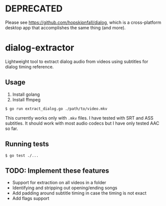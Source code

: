 # DEPRECATED

Please see https://github.com/hopskipnfall/dialog, which is a cross-platform desktop app that accomplishes the same thing (and more).

# dialog-extractor
Lightweight tool to extract dialog audio from videos using subtitles for dialog timing reference.

## Usage

1. Install golang
2. Install ffmpeg

```shell
$ go run extract_dialog.go ./path/to/video.mkv
```

This currently works only with `.mkv` files. I have tested with SRT and ASS subtitles. It should work with most audio codecs but I have only tested AAC so far.

## Running tests

```shell
$ go test ./...
```

## TODO: Implement these features

- Support for extraction on all videos in a folder
- Identifying and stripping out opening/ending songs
- Add padding around subtitle timing in case the timing is not exact
- Add flags support

